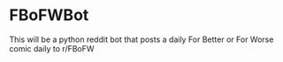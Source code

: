 # FBoFWBot

This will be a python reddit bot that posts a daily For Better or For Worse comic daily to r/FBoFW
